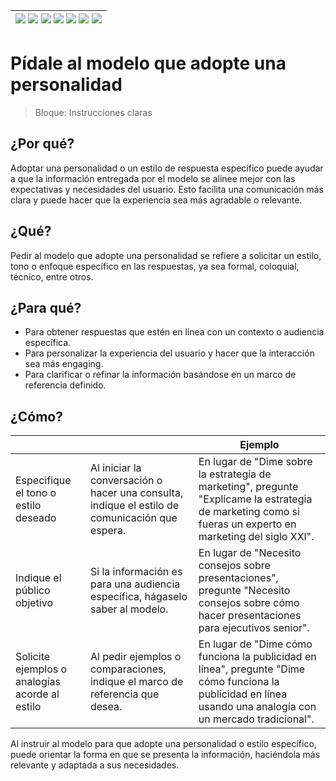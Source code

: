 <div align=right>

|[![](https://img.shields.io/badge/-Inicio-FFF?style=flat&logo=Emlakjet&logoColor=black)](/README.md) [![](https://img.shields.io/badge/-Introducción-FFF?style=flat)](/documentos/intro.md) [![](https://img.shields.io/badge/-Panorámica-FFF?style=flat)](/documentos/panorámica.md) [![](https://img.shields.io/badge/-Prompts-FFF?style=flat)](/documentos/prompts/README.md) [![](https://img.shields.io/badge/-Ingeniería_de_prompts-FFF?style=flat)](/documentos/ingenieriaDePrompts/README.md) [![](https://img.shields.io/badge/-Patrones-FFF?style=flat)](/documentos/ingenieriaDePrompts/patrones/README.md) [![](https://img.shields.io/badge/-Casos_de_uso-FFF?style=flat)](/documentos/casosDeUso/README.md)|
|-|

</div>

# Pídale al modelo que adopte una personalidad

> Bloque: Instrucciones claras

## ¿Por qué?

Adoptar una personalidad o un estilo de respuesta específico puede ayudar a que la información entregada por el modelo se alinee mejor con las expectativas y necesidades del usuario. Esto facilita una comunicación más clara y puede hacer que la experiencia sea más agradable o relevante.

## ¿Qué?

Pedir al modelo que adopte una personalidad se refiere a solicitar un estilo, tono o enfoque específico en las respuestas, ya sea formal, coloquial, técnico, entre otros.

## ¿Para qué?

- Para obtener respuestas que estén en línea con un contexto o audiencia específica.
- Para personalizar la experiencia del usuario y hacer que la interacción sea más engaging.
- Para clarificar o refinar la información basándose en un marco de referencia definido.

## ¿Cómo?

|||Ejemplo|
|-|-|-|
Especifique el tono o estilo deseado|Al iniciar la conversación o hacer una consulta, indique el estilo de comunicación que espera.|En lugar de "Dime sobre la estrategia de marketing", pregunte "Explícame la estrategia de marketing como si fueras un experto en marketing del siglo XXI".
Indique el público objetivo|Si la información es para una audiencia específica, hágaselo saber al modelo.|En lugar de "Necesito consejos sobre presentaciones", pregunte "Necesito consejos sobre cómo hacer presentaciones para ejecutivos senior".
|Solicite ejemplos o analogías acorde al estilo|Al pedir ejemplos o comparaciones, indique el marco de referencia que desea.|En lugar de "Dime cómo funciona la publicidad en línea", pregunte "Dime cómo funciona la publicidad en línea usando una analogía con un mercado tradicional".

Al instruir al modelo para que adopte una personalidad o estilo específico, puede orientar la forma en que se presenta la información, haciéndola más relevante y adaptada a sus necesidades.